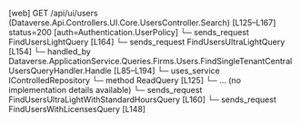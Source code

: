 [web] GET /api/ui/users  (Dataverse.Api.Controllers.UI.Core.UsersController.Search)  [L125–L167] status=200 [auth=Authentication.UserPolicy]
  └─ sends_request FindUsersLightQuery [L164]
  └─ sends_request FindUsersUltraLightQuery [L154]
    └─ handled_by Dataverse.ApplicationService.Queries.Firms.Users.FindSingleTenantCentralUsersQueryHandler.Handle [L85–L194]
      └─ uses_service IControlledRepository<User>
        └─ method ReadQuery [L125]
          └─ ... (no implementation details available)
  └─ sends_request FindUsersUltraLightWithStandardHoursQuery [L160]
  └─ sends_request FindUsersWithLicensesQuery [L148]

